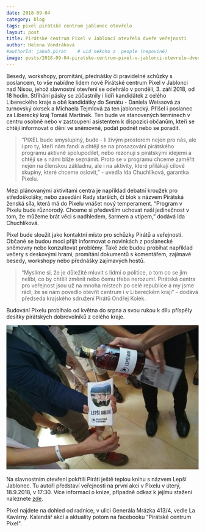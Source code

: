 ```yaml
---
date: 2018-09-04
category: blog
tags: pixel pirátské centrum jablonec otevřelo
layout: post
title: Pirátské centrum Pixel v Jablonci otevřelo dveře veřejnosti
author: Helena Vondráková
#authorId: jakub.pirat    # uid nekoho z _people (nepoviné)
image: posts/2018-09-04-piratske-centrum-pixel-v-jablonci-otevrelo-dvere-verejnosti.jpg
---
```

Besedy, workshopy, promítání, přednášky či pravidelné schůzky s poslancem, to vše nabídne lidem nové Pirátské centrum Pixel v Jablonci nad Nisou, jehož slavnostní otevření se odehrálo v pondělí, 3. září 2018, od 18 hodin. Stříhání pásky se zúčastnily i lídři kandidátek z celého Libereckého kraje a obě kandidátky do Senátu - Daniela Weissová za turnovský okrsek a Michaela Tejmlová za ten jablonecký. Přišel i poslanec za Liberecký kraj Tomáš Martínek. Ten bude ve stanovených termínech v centru osobně nebo v zastoupení asistentem k dispozici občanům, kteří se chtějí informovat o dění ve sněmovně, podat podnět nebo se poradit.

> “PIXEL bude smysluplný, bude - li živým prostorem nejen pro nás, ale i pro ty, kteří nám fandí a chtějí se na prosazování pirátského programu aktivně spolupodílet, nebo rezonují s pirátskými idejemi a chtějí se s námi blíže seznámit. Proto se v programu chceme zaměřit nejen na členskou základnu, ale i na aktivity, které přilákají cílové skupiny, které chceme oslovit,” - uvedla Ida Chuchlíková, garantka Pixelu.

Mezi plánovanými aktivitami centra je například debatní kroužek pro středoškoláky, nebo zasedání Rady starších, či blok s názvem Pirátská ženská síla, která má do Pixelu vnášet nový temperament. “Program v Pixelu bude různorodý. Chceme si především uchovat naší jedinečnost v tom, že můžeme brát věci s nadhledem, šarmem a vtipem,” dodává Ida Chuchlíková.

Pixel bude sloužit jako kontaktní místo pro schůzky Pirátů a veřejnosti. Občané se budou moci přijít informovat o novinkách z poslanecké sněmovny nebo konzultovat problémy. Také zde budou probíhat například večery s deskovými hrami, promítání dokumentů s komentářem, zajímavé besedy, workshopy nebo přednášky zajímavých hostů.

> “Myslíme si, že je důležité mluvit s lidmi o politice, o tom co se jim nelíbí, co by chtěli změnit nebo čemu třeba nerozumí. Pirátská centra pro veřejnost jsou už na mnoha místech po celé republice a my jsme rádi, že se nám povedlo otevřít centrum i v Libereckém kraji” - dodává předseda krajského sdružení Pirátů Ondřej Kolek.

Budování Pixelu probíhalo od května do srpna a svou rukou k dílu příspěly desítky pirátských dobrovolníků z celého kraje. 

![Lepší Jablonec - Křest knihy](/assets/img/posts/2018-09-04-piratske-centrum-pixel-v-jablonci-otevrelo-dvere-verejnosti-krest-knihy.jpg)

Na slavnostním otevření pokřtili Piráti ještě teplou knihu s názvem Lepší Jablonec. Tu autoři představí veřejnosti na první akci v Pixelu v úterý, 18.9.2018, v 17:30.
Více informací o knize, případně odkaz k jejímu stažení naleznete [zde](/lepsi-jablonec/).

Pixel najdete na dohled od radnice, v ulici Generála Mrázka 413/4, vedle La Kavárny. Kalendář akcí a aktuality potom na facebooku “Pirátské centrum Pixel".
